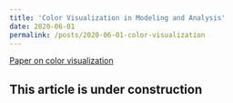 ```yaml
---
title: 'Color Visualization in Modeling and Analysis'
date: 2020-06-01
permalink: /posts/2020-06-01-color-visualization
---
```


[Paper on color visualization](https://amgrubb.github.io/publication/2020-Towards-an-Evaluation-Visualization-with-Color)

This article is under construction
---